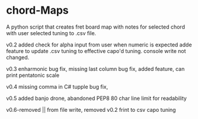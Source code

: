 # chord-Maps
A python script that creates fret board map with notes for selected chord with user selected tuning to .csv file.

v0.2 added check for alpha input from user when numeric is expected 
     adde feature to update .csv tuning to effective capo'd tuning. console write not changed.

v0.3 enharmonic bug fix, missing last column bug fix, added feature, can print pentatonic scale

v0.4 missing comma in C# tupple bug fix,

v0.5 added banjo drone, abandoned PEP8 80 char line limit for readability

v0.6-removed || from file write,
     removed v0.2 frint to csv capo tuning
